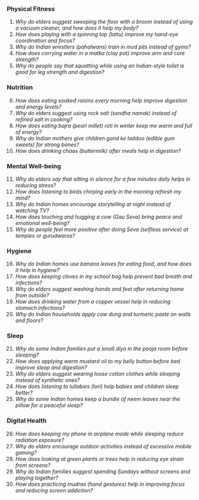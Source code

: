 ### **Physical Fitness**  
1. *Why do elders suggest sweeping the floor with a broom instead of using a vacuum cleaner, and how does it help my body?*  
2. *How does playing with a spinning top (lattu) improve my hand-eye coordination and focus?*  
3. *Why do Indian wrestlers (pahalwans) train in mud pits instead of gyms?*  
4. *How does carrying water in a matka (clay pot) improve arm and core strength?*  
5. *Why do people say that squatting while using an Indian-style toilet is good for leg strength and digestion?*  

### **Nutrition**  
6. *How does eating soaked raisins every morning help improve digestion and energy levels?*  
7. *Why do elders suggest using rock salt (sendha namak) instead of refined salt in cooking?*  
8. *How does eating bajra (pearl millet) roti in winter keep me warm and full of energy?*  
9. *Why do Indian mothers give children gond ke laddoo (edible gum sweets) for strong bones?*  
10. *How does drinking chaas (buttermilk) after meals help in digestion?*  

### **Mental Well-being**  
11. *Why do elders say that sitting in silence for a few minutes daily helps in reducing stress?*  
12. *How does listening to birds chirping early in the morning refresh my mind?*  
13. *Why do Indian homes encourage storytelling at night instead of watching TV?*  
14. *How does touching and hugging a cow (Gau Seva) bring peace and emotional well-being?*  
15. *Why do people feel more positive after doing Seva (selfless service) at temples or gurudwaras?*  

### **Hygiene**  
16. *Why do Indian homes use banana leaves for eating food, and how does it help in hygiene?*  
17. *How does keeping cloves in my school bag help prevent bad breath and infections?*  
18. *Why do elders suggest washing hands and feet after returning home from outside?*  
19. *How does drinking water from a copper vessel help in reducing stomach infections?*  
20. *Why do Indian households apply cow dung and turmeric paste on walls and floors?*  

### **Sleep**  
21. *Why do some Indian families put a small diya in the pooja room before sleeping?*  
22. *How does applying warm mustard oil to my belly button before bed improve sleep and digestion?*  
23. *Why do elders suggest wearing loose cotton clothes while sleeping instead of synthetic ones?*  
24. *How does listening to lullabies (lori) help babies and children sleep better?*  
25. *Why do some Indian homes keep a bundle of neem leaves near the pillow for a peaceful sleep?*  

### **Digital Health**  
26. *How does keeping my phone in airplane mode while sleeping reduce radiation exposure?*  
27. *Why do elders encourage outdoor activities instead of excessive mobile gaming?*  
28. *How does looking at green plants or trees help in reducing eye strain from screens?*  
29. *Why do Indian families suggest spending Sundays without screens and playing together?*  
30. *How does practicing mudras (hand gestures) help in improving focus and reducing screen addiction?*
